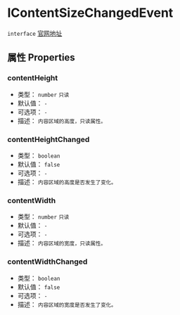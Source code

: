 # IContentSizeChangedEvent
`interface` [官网地址](https://microsoft.github.io/monaco-editor/docs.html#interfaces/editor.IContentSizeChangedEvent.html)

## 属性 Properties
### contentHeight
+ 类型： `number`   `只读` 
+ 默认值： `-` 
+ 可选项： `-` 
+ 描述： `内容区域的高度，只读属性。` 
 ### contentHeightChanged
+ 类型： `boolean` 
+ 默认值： `false` 
+ 可选项： `-` 
+ 描述： `内容区域的高度是否发生了变化。` 
 ### contentWidth
+ 类型： `number`   `只读` 
+ 默认值： `-` 
+ 可选项： `-` 
+ 描述： `内容区域的宽度，只读属性。` 
 ### contentWidthChanged
+ 类型： `boolean` 
+ 默认值： `false` 
+ 可选项： `-` 
+ 描述： `内容区域的宽度是否发生了变化。` 